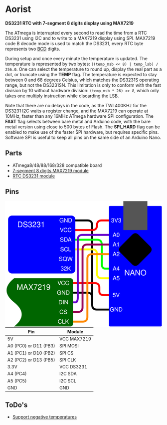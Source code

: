 # Aorist
**DS3231 RTC with 7-segment 8 digits display using MAX7219**

The ATmega is interrupted every second to read the time from a RTC DS3231 using I2C and to write to a MAX7219 display using SPI.
MAX7219 code B decode mode is used to match the DS3231, every RTC byte represents two [BCD](https://en.wikipedia.org/wiki/Binary-coded_decimal) digits.

During setup and once every minute the temperature is updated.
The temperature is represented by two bytes: ``((temp_msb << 8) | temp_lsb) / 256.0``.
One can select the temperature to round up, display the real part as a dot, or truncate using the **TEMP** flag.
The temperature is expected to stay between 0 and 68 degrees Celsius, which matches the DS3231S operating range, but not the DS3231SN.
This limitation is only to conform with the fast division by 10 without hardware division: ``(temp_msb * 26) >> 8``, which only takes one multiply instruction while discarding the LSB.

Note that there are no delays in the code, as the TWI 400KHz for the DS3231 I2C waits a register change, and the MAX7219 can operate at 10MHz, faster than any 16MHz ATmega hardware SPI configuration.
The **FAST** flag selects between bare metal and Arduino code, with the bare metal version using close to 500 bytes of Flash.
The **SPI_HARD** flag can be enabled to make use of the faster SPI hardware, but requires specific pins.
Software SPI is useful to keep all pins on the same side of an Arduino Nano.

## Parts
- ATmega8/48/88/168/328 compatible board
- [7-segment 8 digits MAX7219 module](https://datasheets.maximintegrated.com/en/ds/MAX7219-MAX7221.pdf)
- [RTC DS3231 module](https://datasheets.maximintegrated.com/en/ds/DS3231.pdf)

## Pins
<img align=right src=Aorist.svg>

Pin | Module
--- | ---
5V       | VCC MAX7219
A0 (PC0) or D11 (PB3) | SPI MOSI
A1 (PC1) or D10 (PB2) | SPI CS
A2 (PC2) or D13 (PB5) | SPI CLK
3.3V     | VCC DS3231
A4 (PC4) | I2C SDA
A5 (PC5) | I2C SCL
GND      | GND

## ToDo's
- [Support negative temperatures](https://arduinodiy.wordpress.com/2015/11/10/the-ds3231-rtc-temperature-sensor/)